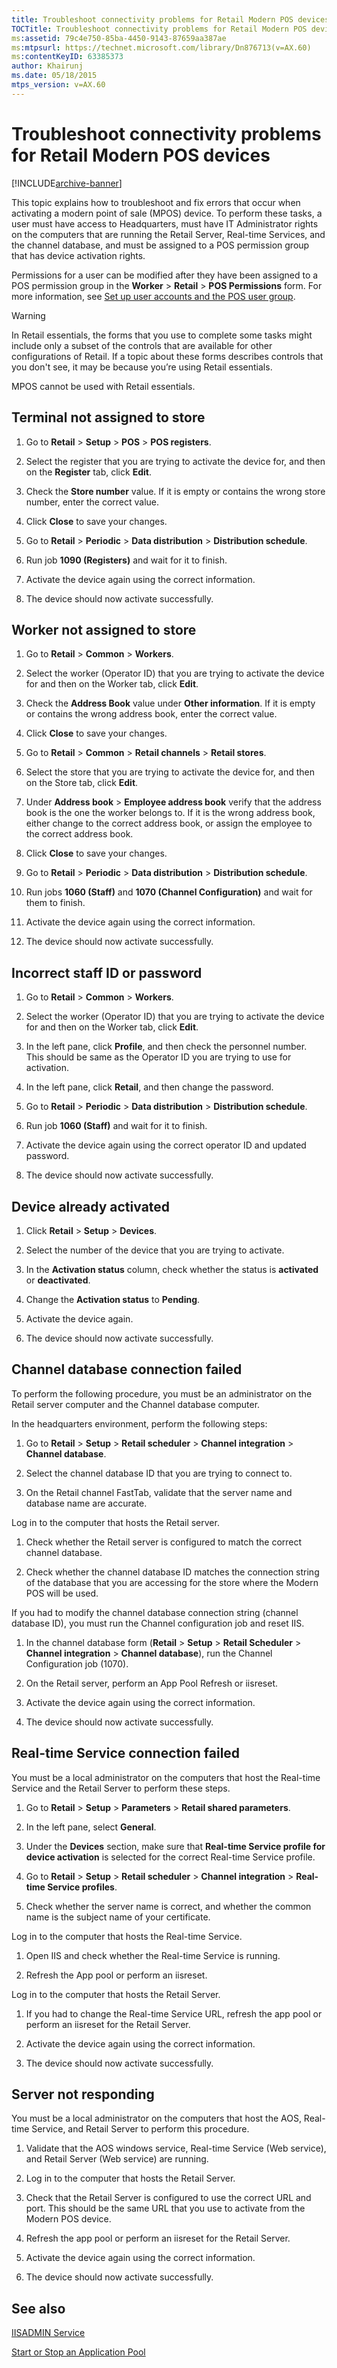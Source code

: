 ```yaml
---
title: Troubleshoot connectivity problems for Retail Modern POS devices
TOCTitle: Troubleshoot connectivity problems for Retail Modern POS devices
ms:assetid: 79c4e750-85ba-4450-9143-87659aa387ae
ms:mtpsurl: https://technet.microsoft.com/library/Dn876713(v=AX.60)
ms:contentKeyID: 63385373
author: Khairunj
ms.date: 05/18/2015
mtps_version: v=AX.60
---
```


# Troubleshoot connectivity problems for Retail Modern POS devices 


[!INCLUDE[archive-banner](includes/archive-banner.md)]


This topic explains how to troubleshoot and fix errors that occur when activating a modern point of sale (MPOS) device. To perform these tasks, a user must have access to Headquarters, must have IT Administrator rights on the computers that are running the Retail Server, Real-time Services, and the channel database, and must be assigned to a POS permission group that has device activation rights.

Permissions for a user can be modified after they have been assigned to a POS permission group in the **Worker** \> **Retail** \> **POS Permissions** form. For more information, see [Set up user accounts and the POS user group](set-up-user-accounts-and-the-pos-user-group.md).


> [!WARNING]
> <P>In Retail essentials, the forms that you use to complete some tasks might include only a subset of the controls that are available for other configurations of Retail. If a topic about these forms describes controls that you don't see, it may be because you’re using Retail essentials.</P>
> <P>MPOS cannot be used with Retail essentials.</P>



## Terminal not assigned to store

1.  Go to **Retail** \> **Setup** \> **POS** \> **POS registers**.

2.  Select the register that you are trying to activate the device for, and then on the **Register** tab, click **Edit**.

3.  Check the **Store number** value. If it is empty or contains the wrong store number, enter the correct value.

4.  Click **Close** to save your changes.

5.  Go to **Retail** \> **Periodic** \> **Data distribution** \> **Distribution schedule**.

6.  Run job **1090 (Registers)** and wait for it to finish.

7.  Activate the device again using the correct information.

8.  The device should now activate successfully.

## Worker not assigned to store

1.  Go to **Retail** \> **Common** \> **Workers**.

2.  Select the worker (Operator ID) that you are trying to activate the device for and then on the Worker tab, click **Edit**.

3.  Check the **Address Book** value under **Other information**. If it is empty or contains the wrong address book, enter the correct value.

4.  Click **Close** to save your changes.

5.  Go to **Retail** \> **Common** \> **Retail channels** \> **Retail stores**.

6.  Select the store that you are trying to activate the device for, and then on the Store tab, click **Edit**.

7.  Under **Address book** \> **Employee address book** verify that the address book is the one the worker belongs to. If it is the wrong address book, either change to the correct address book, or assign the employee to the correct address book.

8.  Click **Close** to save your changes.

9.  Go to **Retail** \> **Periodic** \> **Data distribution** \> **Distribution schedule**.

10. Run jobs **1060 (Staff)** and **1070 (Channel Configuration)** and wait for them to finish.

11. Activate the device again using the correct information.

12. The device should now activate successfully.

## Incorrect staff ID or password

1.  Go to **Retail** \> **Common** \> **Workers**.

2.  Select the worker (Operator ID) that you are trying to activate the device for and then on the Worker tab, click **Edit**.

3.  In the left pane, click **Profile**, and then check the personnel number. This should be same as the Operator ID you are trying to use for activation.

4.  In the left pane, click **Retail**, and then change the password.

5.  Go to **Retail** \> **Periodic** \> **Data distribution** \> **Distribution schedule**.

6.  Run job **1060 (Staff)** and wait for it to finish.

7.  Activate the device again using the correct operator ID and updated password.

8.  The device should now activate successfully.

## Device already activated

1.  Click **Retail** \> **Setup** \> **Devices**.

2.  Select the number of the device that you are trying to activate.

3.  In the **Activation status** column, check whether the status is **activated** or **deactivated**.

4.  Change the **Activation status** to **Pending**.

5.  Activate the device again.

6.  The device should now activate successfully.

## Channel database connection failed

To perform the following procedure, you must be an administrator on the Retail server computer and the Channel database computer.

In the headquarters environment, perform the following steps:

1.  Go to **Retail** \> **Setup** \> **Retail scheduler** \> **Channel integration** \> **Channel database**.

2.  Select the channel database ID that you are trying to connect to.

3.  On the Retail channel FastTab, validate that the server name and database name are accurate.

Log in to the computer that hosts the Retail server.

1.  Check whether the Retail server is configured to match the correct channel database.

2.  Check whether the channel database ID matches the connection string of the database that you are accessing for the store where the Modern POS will be used.

If you had to modify the channel database connection string (channel database ID), you must run the Channel configuration job and reset IIS.

1.  In the channel database form (**Retail** \> **Setup** \> **Retail Scheduler** \> **Channel integration** \> **Channel database**), run the Channel Configuration job (1070).

2.  On the Retail server, perform an App Pool Refresh or iisreset.

3.  Activate the device again using the correct information.

4.  The device should now activate successfully.

## Real-time Service connection failed

You must be a local administrator on the computers that host the Real-time Service and the Retail Server to perform these steps.

1.  Go to **Retail** \> **Setup** \> **Parameters** \> **Retail shared parameters**.

2.  In the left pane, select **General**.

3.  Under the **Devices** section, make sure that **Real-time Service profile for device activation** is selected for the correct Real-time Service profile.

4.  Go to **Retail** \> **Setup** \> **Retail scheduler** \> **Channel integration** \> **Real-time Service profiles**.

5.  Check whether the server name is correct, and whether the common name is the subject name of your certificate.

Log in to the computer that hosts the Real-time Service.

1.  Open IIS and check whether the Real-time Service is running.

2.  Refresh the App pool or perform an iisreset.

Log in to the computer that hosts the Retail Server.

1.  If you had to change the Real-time Service URL, refresh the app pool or perform an iisreset for the Retail Server.

2.  Activate the device again using the correct information.

3.  The device should now activate successfully.

## Server not responding

You must be a local administrator on the computers that host the AOS, Real-time Service, and Retail Server to perform this procedure.

1.  Validate that the AOS windows service, Real-time Service (Web service), and Retail Server (Web service) are running.

2.  Log in to the computer that hosts the Retail Server.

3.  Check that the Retail Server is configured to use the correct URL and port. This should be the same URL that you use to activate from the Modern POS device.

4.  Refresh the app pool or perform an iisreset for the Retail Server.

5.  Activate the device again using the correct information.

6.  The device should now activate successfully.

## See also

[IISADMIN Service](https://technet.microsoft.com/library/cc735102.aspx)

[Start or Stop an Application Pool](https://technet.microsoft.com//library/cc732742.aspx)

  


